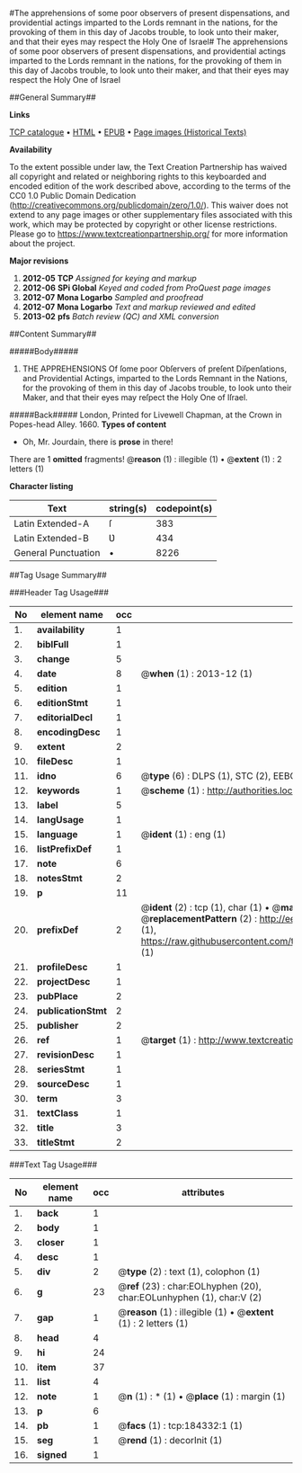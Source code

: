 #The apprehensions of some poor observers of present dispensations, and providential actings imparted to the Lords remnant in the nations, for the provoking of them in this day of Jacobs trouble, to look unto their maker, and that their eyes may respect the Holy One of Israel#
The apprehensions of some poor observers of present dispensations, and providential actings imparted to the Lords remnant in the nations, for the provoking of them in this day of Jacobs trouble, to look unto their maker, and that their eyes may respect the Holy One of Israel

##General Summary##

**Links**

[TCP catalogue](http://www.ota.ox.ac.uk/tcp/)  • 
[HTML](http://tei.it.ox.ac.uk/tcp/Texts-HTML/free/B08/B08384.html)  • 
[EPUB](http://tei.it.ox.ac.uk/tcp/Texts-EPUB/free/B08/B08384.epub) • 
[Page images (Historical Texts)](https://historicaltexts.jisc.ac.uk/eebo-64550884e)

**Availability**

To the extent possible under law, the Text Creation Partnership has waived all copyright and related or neighboring rights to this keyboarded and encoded edition of the work described above, according to the terms of the CC0 1.0 Public Domain Dedication (http://creativecommons.org/publicdomain/zero/1.0/). This waiver does not extend to any page images or other supplementary files associated with this work, which may be protected by copyright or other license restrictions. Please go to https://www.textcreationpartnership.org/ for more information about the project.

**Major revisions**

1. __2012-05__ __TCP__ *Assigned for keying and markup*
1. __2012-06__ __SPi Global__ *Keyed and coded from ProQuest page images*
1. __2012-07__ __Mona Logarbo__ *Sampled and proofread*
1. __2012-07__ __Mona Logarbo__ *Text and markup reviewed and edited*
1. __2013-02__ __pfs__ *Batch review (QC) and XML conversion*

##Content Summary##

#####Body#####

1. THE APPREHENSIONS Of ſome poor Obſervers of preſent Diſpenſations, and Providential Actings, imparted to the Lords Remnant in the Nations, for the provoking of them in this day of Jacobs trouble, to look unto their Maker, and that their eyes may reſpect the Holy One of Iſrael.

#####Back#####
London, Printed for Livewell Chapman, at the Crown in Popes-head Alley. 1660.
**Types of content**

  * Oh, Mr. Jourdain, there is **prose** in there!

There are 1 **omitted** fragments! 
 @__reason__ (1) : illegible (1)  •  @__extent__ (1) : 2 letters (1)

**Character listing**


|Text|string(s)|codepoint(s)|
|---|---|---|
|Latin Extended-A|ſ|383|
|Latin Extended-B|Ʋ|434|
|General Punctuation|•|8226|

##Tag Usage Summary##

###Header Tag Usage###

|No|element name|occ|attributes|
|---|---|---|---|
|1.|__availability__|1||
|2.|__biblFull__|1||
|3.|__change__|5||
|4.|__date__|8| @__when__ (1) : 2013-12 (1)|
|5.|__edition__|1||
|6.|__editionStmt__|1||
|7.|__editorialDecl__|1||
|8.|__encodingDesc__|1||
|9.|__extent__|2||
|10.|__fileDesc__|1||
|11.|__idno__|6| @__type__ (6) : DLPS (1), STC (2), EEBO-CITATION (1), OCLC (1), VID (1)|
|12.|__keywords__|1| @__scheme__ (1) : http://authorities.loc.gov/ (1)|
|13.|__label__|5||
|14.|__langUsage__|1||
|15.|__language__|1| @__ident__ (1) : eng (1)|
|16.|__listPrefixDef__|1||
|17.|__note__|6||
|18.|__notesStmt__|2||
|19.|__p__|11||
|20.|__prefixDef__|2| @__ident__ (2) : tcp (1), char (1)  •  @__matchPattern__ (2) : ([0-9\-]+):([0-9IVX]+) (1), (.+) (1)  •  @__replacementPattern__ (2) : http://eebo.chadwyck.com/downloadtiff?vid=$1&page=$2 (1), https://raw.githubusercontent.com/textcreationpartnership/Texts/master/tcpchars.xml#$1 (1)|
|21.|__profileDesc__|1||
|22.|__projectDesc__|1||
|23.|__pubPlace__|2||
|24.|__publicationStmt__|2||
|25.|__publisher__|2||
|26.|__ref__|1| @__target__ (1) : http://www.textcreationpartnership.org/docs/. (1)|
|27.|__revisionDesc__|1||
|28.|__seriesStmt__|1||
|29.|__sourceDesc__|1||
|30.|__term__|3||
|31.|__textClass__|1||
|32.|__title__|3||
|33.|__titleStmt__|2||


###Text Tag Usage###

|No|element name|occ|attributes|
|---|---|---|---|
|1.|__back__|1||
|2.|__body__|1||
|3.|__closer__|1||
|4.|__desc__|1||
|5.|__div__|2| @__type__ (2) : text (1), colophon (1)|
|6.|__g__|23| @__ref__ (23) : char:EOLhyphen (20), char:EOLunhyphen (1), char:V (2)|
|7.|__gap__|1| @__reason__ (1) : illegible (1)  •  @__extent__ (1) : 2 letters (1)|
|8.|__head__|4||
|9.|__hi__|24||
|10.|__item__|37||
|11.|__list__|4||
|12.|__note__|1| @__n__ (1) : * (1)  •  @__place__ (1) : margin (1)|
|13.|__p__|6||
|14.|__pb__|1| @__facs__ (1) : tcp:184332:1 (1)|
|15.|__seg__|1| @__rend__ (1) : decorInit (1)|
|16.|__signed__|1||

